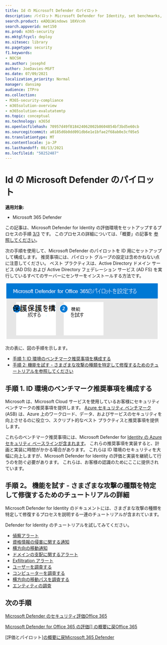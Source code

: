```yaml
---
title: Id の Microsoft Defender のパイロット
description: パイロット Microsoft Defender for Identity, set benchmarks, take tutorials on reconnaissance, 侵害された資格情報, 横方向の動き, ドメインの支配, および外用アラート, とりわけ.
search.product: eADQiWindows 10XVcnh
search.appverid: met150
ms.prod: m365-security
ms.mktglfcycl: deploy
ms.sitesec: library
ms.pagetype: security
f1.keywords:
- NOCSH
ms.author: josephd
author: JoeDavies-MSFT
ms.date: 07/09/2021
localization_priority: Normal
manager: dansimp
audience: ITPro
ms.collection:
- M365-security-compliance
- m365solution-overview
- m365solution-evalutatemtp
ms.topic: conceptual
ms.technology: m365d
ms.openlocfilehash: 70957d49f818424062002b8604854bf3bd5e60cb
ms.sourcegitcommit: a0185d6b0dd091db6e1e1bfae2f68ab0e3cf05e5
ms.translationtype: MT
ms.contentlocale: ja-JP
ms.lasthandoff: 08/13/2021
ms.locfileid: "58252487"
---
```

# <a name="pilot-microsoft-defender-for-identity"></a>Id の Microsoft Defender のパイロット


**適用対象:**
- Microsoft 365 Defender

この記事は、Microsoft Defender for Identity の評価環境をセットアップするプロセスの手順 [3/3](eval-defender-identity-overview.md) です。 このプロセスの詳細については、「概要」の記事を [参照してください](eval-defender-identity-overview.md)。

次の手順を使用して、Microsoft Defender のパイロットを ID 用にセットアップして構成します。 推奨事項には、パイロット グループの設定は含めかねない点に注意してください。 ベスト プラクティスは、Active Directory ドメイン サービス (AD DS) および Active Directory フェデレーション サービス (AD FS) を実行しているすべてのサーバーにセンサーをインストールする方法です。

![Defender 評価環境に Microsoft Defender for Identity を追加する手順](../../media/defender/m365-defender-identity-pilot-steps.png)

次の表に、図の手順を示します。

- [手順 1: ID 環境のベンチマーク推奨事項を構成する](#step-1-configure-benchmark-recommendations-for-your-identity-environment)
- [手順 2: 機能を試す - さまざまな攻撃の種類を特定して修復するためのチュートリアルを参照してください ](#step-2-try-out-capabilities--walk-through-tutorials-for-identifying-and-remediating-different-attack-types)

## <a name="step-1-configure-benchmark-recommendations-for-your-identity-environment"></a>手順 1. ID 環境のベンチマーク推奨事項を構成する

Microsoft は、Microsoft Cloud サービスを使用しているお客様にセキュリティ ベンチマークの推奨事項を提供します。 [Azure セキュリティ ベンチマーク](/security/benchmark/azure/overview)(ASB) は、Azure 上のワークロード、データ、およびサービスのセキュリティを向上させるのに役立つ、スクリプト的なベスト プラクティスと推奨事項を提供します。

これらのベンチマーク推奨事項には、Microsoft Defender for [Identity の Azure セキュリティ ベースラインが含まれます](/security/benchmark/azure/baselines/defender-for-identity-security-baseline)。 これらの推奨事項を実装すると、計画と実装に時間がかかる場合があります。 これらは ID 環境のセキュリティを大幅に向上しますが、Microsoft Defender for Identity の評価と実装を継続して行うのを防ぐ必要があります。 これらは、お客様の認識のためにここに提供されています。

## <a name="step-2-try-out-capabilities--walk-through-tutorials-for-identifying-and-remediating-different-attack-types"></a>手順 2。 機能を試す - さまざまな攻撃の種類を特定して修復するためのチュートリアルの詳細

Microsoft Defender for Identity のドキュメントには、さまざまな攻撃の種類を特定して修復するプロセスを説明する一連のチュートリアルが含まれています。

Defender for Identity のチュートリアルを試してみてください。
- [偵察アラート](/defender-for-identity/reconnaissance-alerts)
- [資格情報の侵害に関する通知](/defender-for-identity/compromised-credentials-alerts)
- [横方向の移動通知](/defender-for-identity/lateral-movement-alerts)
- [ドメインの支配に関するアラート](/defender-for-identity/domain-dominance-alerts)
- [Exfiltration アラート](/defender-for-identity/exfiltration-alerts)
- [ユーザーを調査する](/defender-for-identity/investigate-a-user)
- [コンピューターを調査する](/defender-for-identity/investigate-a-computer)
- [横方向の移動パスを調査する](/defender-for-identity/investigate-lateral-movement-path)
- [エンティティの調査](/defender-for-identity/investigate-entity)

## <a name="next-steps"></a>次の手順

[Microsoft Defender のセキュリティ評価Office 365](eval-defender-office-365-overview.md)

[Microsoft Defender for Office 365 の評価[] の概要に戻Office 365](eval-defender-office-365-overview.md)

[評価とパイロット][の概要に戻Microsoft 365 Defender](eval-overview.md)